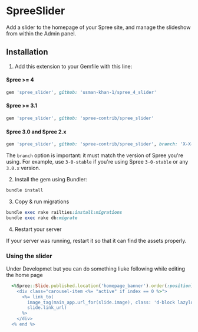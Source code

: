 # SpreeSlider

Add a slider to the homepage of your Spree site, and manage the slideshow from within the Admin panel.

## Installation

1. Add this extension to your Gemfile with this line:

  #### Spree >= 4

  ```ruby
  gem 'spree_slider', github: 'usman-khan-1/spree_4_slider'
  ```

  #### Spree >= 3.1

  ```ruby
  gem 'spree_slider', github: 'spree-contrib/spree_slider'
  ```

  #### Spree 3.0 and Spree 2.x

  ```ruby
  gem 'spree_slider', github: 'spree-contrib/spree_slider', branch: 'X-X-stable'
  ```

  The `branch` option is important: it must match the version of Spree you're using.
  For example, use `3-0-stable` if you're using Spree `3-0-stable` or any `3.0.x` version.

2. Install the gem using Bundler:
  ```ruby
  bundle install
  ```

3. Copy & run migrations
  ```ruby
  bundle exec rake railties:install:migrations
  bundle exec rake db:migrate
  ```

4. Restart your server

  If your server was running, restart it so that it can find the assets properly.

### Using the slider

Under Developmet but you can do something liuke following while editing the home page 

```ruby
  <%Spree::Slide.published.location('homepage_banner').order(:position).limit(5).each_with_index do |slide, index|%>
    <div class="carousel-item <%= "active" if index == 0 %>">
      <%= link_to(
        image_tag(main_app.url_for(slide.image), class: 'd-block lazyload w-100', alt: slide.name),
        slide.link_url)
      %>
    </div>
  <% end %>
```

